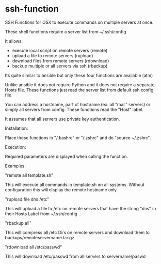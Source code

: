 # ssh-function

SSH Functions for OSX to execute commands on multiple servers at once.

These shell functions require a server list from ~/.ssh/config

It allows:

 
 - execute local script on remote servers (remote)
 - upload a file to remote servers (rupload)
 - download files from remote servers (rdownload)
 - backup multiple or all servers via ssh (rbackup)


Its quite similar to ansible but only these four functions are available (atm)

Unlike ansible it does not require Python and it does not require a separate Hosts file.
These functions just read the server list from default ssh config file.

You can address a hostname, part of hostname (ex. all "mail" servers) or simply all servers from config.
These functions read the "Host" label.

It assumes that all servers use private key authentication.

Installation:

Place these functions in "/.bashrc" or "/.zshrc" and do "source ~/.zshrc".

Execution:

Required parameters are displayed when calling the function.


Examples:

"remote all template.sh"

This will execute all commands in template.sh on all systems.
Without configuration this will display the remote hostname only.

"rupload file dns /etc"

This will upload a file to /etc on remote servers that have the string "dns" in their Hosts Label from ~/.ssh/config

"rbackup all"

This will compress all /etc Dirs on remote servers and download them to backups/remoteservername.tar.gz

"rdownload all /etc/passwd"

This will download /etc/passwd from all servers to servername/paswd
